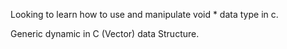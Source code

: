 Looking to learn how to use and manipulate void * data type in c.

Generic dynamic in C (Vector) data Structure.
